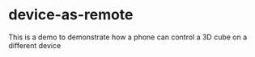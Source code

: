 device-as-remote
================

This is a demo to demonstrate how a phone can control a 3D cube on a different device
